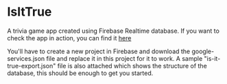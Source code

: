 # IsItTrue
A trivia game app created using Firebase Realtime database.
If you want to check the app in action, you can find it [here](https://play.google.com/store/apps/details?id=com.thinkinghats.isittrue)

You'll have to create a new project in Firebase and download the google-services.json file and replace it in this project for it to work.
A sample "is-it-true-export.json" file is also attached which shows the structure of the database, this should be enough to get you started.
